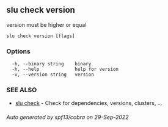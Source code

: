 ## slu check version

version must be higher or equal

```
slu check version [flags]
```

### Options

```
  -b, --binary string    binary
  -h, --help             help for version
  -v, --version string   version
```

### SEE ALSO

* [slu check](slu_check.md)	 - Check for dependencies, versions, clusters, ...

###### Auto generated by spf13/cobra on 29-Sep-2022
